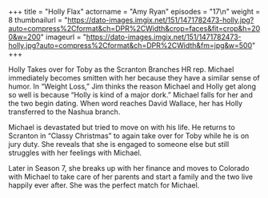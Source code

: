 +++
title = "Holly Flax"
actorname = "Amy Ryan"
episodes = "17\n"
weight = 8
thumbnailurl = "https://dato-images.imgix.net/151/1471782473-holly.jpg?auto=compress%2Cformat&ch=DPR%2CWidth&crop=faces&fit=crop&h=200&w=200"
imageurl = "https://dato-images.imgix.net/151/1471782473-holly.jpg?auto=compress%2Cformat&ch=DPR%2CWidth&fm=jpg&w=500"
+++

Holly Takes over for Toby as the Scranton Branches HR rep. Michael immediately becomes smitten with her because they have a similar sense of humor. In “Weight Loss,” Jim thinks the reason Michael and Holly get along so well is because “Holly is kind of a major dork.” Michael falls for her and the two begin dating. When word reaches David Wallace, her has Holly transferred to the Nashua branch.

Michael is devastated but tried to move on with his life. He returns to Scranton in “Classy Christmas” to again take over for Toby while he is on jury duty. She reveals that she is engaged to someone else but still struggles with her feelings with Michael.

Later in Season 7, she breaks up with her finance and moves to Colorado with Michael to take care of her parents and start a family and the two live happily ever after. She was the perfect match for Michael.